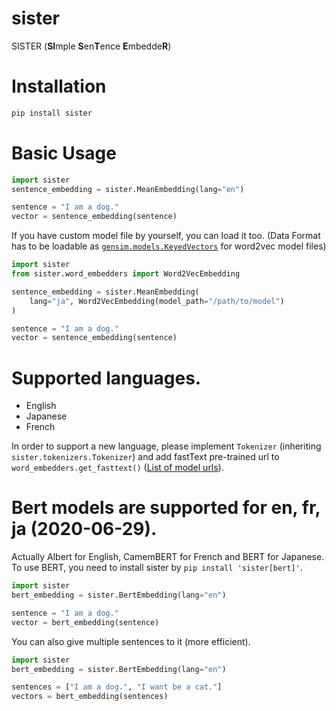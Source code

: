 # sister
SISTER (**SI**mple **S**en**T**ence **E**mbedde**R**)


# Installation

```bash
pip install sister
```


# Basic Usage
```python
import sister
sentence_embedding = sister.MeanEmbedding(lang="en")

sentence = "I am a dog."
vector = sentence_embedding(sentence)
```

If you have custom model file by yourself, you can load it too.
(Data Format has to be loadable as [`gensim.models.KeyedVectors`](https://radimrehurek.com/gensim/models/keyedvectors.html) for word2vec model files)

```py
import sister
from sister.word_embedders import Word2VecEmbedding

sentence_embedding = sister.MeanEmbedding(
    lang="ja", Word2VecEmbedding(model_path="/path/to/model")
)

sentence = "I am a dog."
vector = sentence_embedding(sentence)
```


# Supported languages.

- English
- Japanese
- French

In order to support a new language, please implement `Tokenizer` (inheriting `sister.tokenizers.Tokenizer`) and add fastText
pre-trained url to `word_embedders.get_fasttext()` ([List of model urls](https://github.com/facebookresearch/fastText/blob/master/docs/pretrained-vectors.md)).


# Bert models are supported for en, fr, ja (2020-06-29).
Actually Albert for English, CamemBERT for French and BERT for Japanese.  
To use BERT, you need to install sister by `pip install 'sister[bert]'`.

```python
import sister
bert_embedding = sister.BertEmbedding(lang="en")

sentence = "I am a dog."
vector = bert_embedding(sentence)
```

You can also give multiple sentences to it (more efficient).

```python
import sister
bert_embedding = sister.BertEmbedding(lang="en")

sentences = ["I am a dog.", "I want be a cat."]
vectors = bert_embedding(sentences)
```
